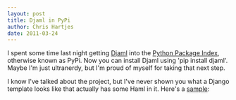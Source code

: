 ```yaml
---
layout: post
title: Djaml in PyPi
author: Chris Hartjes
date: 2011-03-24
---
```

I spent some time last night getting
[Djaml](https://github.com/chartjes/djaml) into the
[Python Package Index](http://pypi.python.org/pypi), otherwise
known as PyPi. Now you can install Djaml using 'pip install djaml'.
Maybe I'm just ultranerdy, but I'm proud of myself for taking that
next step.

I know I've talked about the project, but I've never shown you what
a Django template looks like that actually has some Haml in it.
Here's a [sample](https://gist.github.com/1136080):
